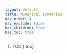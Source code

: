 ```yaml
---
layout: default
title: Numerical summaries 
nav_order: 4
nav_exclude: false
has_children: true
has_toc: true
---
```


1. TOC
{:toc}

